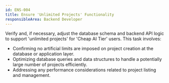 ```yaml
---
id: ENS-004
title: Ensure 'Unlimited Projects' Functionality
responsibleArea: Backend Developer
---
```

Verify and, if necessary, adjust the database schema and backend API logic to support 'unlimited projects' for 'Cheap AI Tier' users. This task involves:
*   Confirming no artificial limits are imposed on project creation at the database or application layer.
*   Optimizing database queries and data structures to handle a potentially large number of projects efficiently.
*   Addressing any performance considerations related to project listing and management.